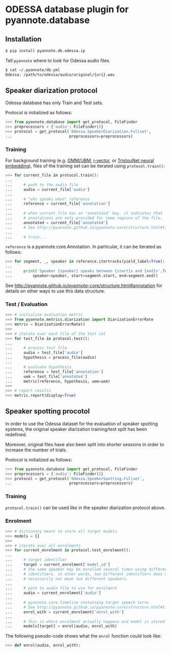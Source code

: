 # ODESSA database plugin for pyannote.database

## Installation

```bash
$ pip install pyannote.db.odessa.ip
```

Tell `pyannote` where to look for Odessa audio files.

```bash
$ cat ~/.pyannote/db.yml
Odessa: /path/to/odessa/audio/original/{uri}.wav
```

## Speaker diarization protocol

Odessa database has only Train and Test sets.

Protocol is initialized as follows:

```python
>>> from pyannote.database import get_protocol, FileFinder
>>> preprocessors = {'audio': FileFinder()}
>>> protocol = get_protocol('Odessa.SpeakerDiarization.Fullset',
...                         preprocessors=preprocessors)
```

### Training

For background training (e.g.
[GMM/UBM](http://www.sciencedirect.com/science/article/pii/S1051200499903615), [i-vector](http://ieeexplore.ieee.org/document/5545402/), or [TristouNet neural embedding](https://arxiv.org/abs/1609.04301)), files of the training set can be
iterated using `protocol.train()`:

```python
>>> for current_file in protocol.train():
...
...     # path to the audio file
...     audio = current_file['audio']
...
...     # "who speaks when" reference
...     reference = current_file['annotation']
...
...     # when current_file has an 'annotated' key, it indicates that
...     # annotations are only provided for some regions of the file.
...     annotated = current_file['annotated']
...     # See http://pyannote.github.io/pyannote-core/structure.html#timeline
...
...     # train...
```

`reference` is a pyannote.core.Annotation. In particular, it can be iterated
as follows:

```python
>>> for segment, _, speaker in reference.itertracks(yield_label=True):
...
...     print('Speaker {speaker} speaks between {start}s and {end}s'.format(
...         speaker=speaker, start=segment.start, end=segment.end))
```
See http://pyannote.github.io/pyannote-core/structure.html#annotation for
details on other ways to use this data structure.


### Test / Evaluation

```python
>>> # initialize evaluation metric
>>> from pyannote.metrics.diarization import DiarizationErrorRate
>>> metric = DiarizationErrorRate()
>>>
>>> # iterate over each file of the test set
>>> for test_file in protocol.test():
...
...     # process test file
...     audio = test_file['audio']
...     hypothesis = process_file(audio)
...
...     # evaluate hypothesis
...     reference = test_file['annotation']
...     uem = test_file['annotated']
...     metric(reference, hypothesis, uem=uem)
>>>
>>> # report results
>>> metric.report(display=True)
```

## Speaker spotting procotol

In order to use the Odessa dataset for the evaluation of speaker spotting systems,
the original speaker diarization training/test split has been
redefined.

Moreover, original files have also been split into shorter sessions in order to
increase the number of trials.

Protocol is initialized as follows:

```python
>>> from pyannote.database import get_protocol, FileFinder
>>> preprocessors = {'audio': FileFinder()}
>>> protocol = get_protocol('Odessa.SpeakerSpotting.Fullset',
...                         preprocessors=preprocessors)
```

### Training

`protocol.train()` can be used like in the speaker diarization protocol above.

### Enrolment

```python
>>> # dictionary meant to store all target models
>>> models = {}
>>>
>>> # iterate over all enrolments
>>> for current_enrolment in protocol.test_enrolment():
...
...     # target identifier
...     target = current_enrolment['model_id']
...     # the same speaker may be enrolled several times using different target
...     # identifiers. in other words, two different identifiers does not
...     # necessarily not mean two different speakers.
...
...     # path to audio file to use for enrolment
...     audio = current_enrolment['audio']
...
...     # pyannote.core.Timeline containing target speech turns
...     # See http://pyannote.github.io/pyannote-core/structure.html#timeline
...     enrol_with = current_enrolment['enrol_with']
...
...     # this is where enrolment actually happens and model is stored
...     models[target] = enrol(audio, enrol_with)
```

The following pseudo-code shows what the `enrol` function could look like:

```python
>>> def enrol(audio, enrol_with):

